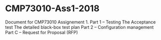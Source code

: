 # CMP73010-Ass1-2018
Document for CMP73010 Assignement 1.
Part 1 – Testing 
The Acceptance test 
The detailed black-box test plan
Part 2 – Configuration management 
Part C – Request for Proposal (RFP)
